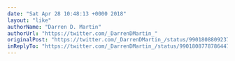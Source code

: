```yaml
---
date: "Sat Apr 28 10:48:13 +0000 2018"
layout: "like"
authorName: "Darren D. Martin"
authorUrl: "https://twitter.com/_DarrenDMartin_"
originalPost: "https://twitter.com/_DarrenDMartin_/status/990180880923717632"
inReplyTo: "https://twitter.com/_DarrenDMartin_/status/990180877878644737"
---
```

